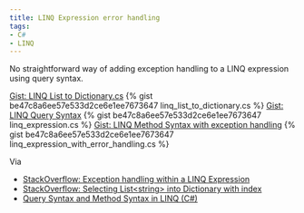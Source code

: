 ```yaml
---
title: LINQ Expression error handling
tags:
- C#
- LINQ
---
```

No straightforward way of adding exception handling to a LINQ expression using query syntax.

<noscript>
  <a href="https://gist.github.com/be47c8a6ee57e533d2ce6e1ee7673647#file-linq_list_to_dictionary-cs">Gist: LINQ List to Dictionary.cs</a>
</noscript>
{% gist be47c8a6ee57e533d2ce6e1ee7673647 linq_list_to_dictionary.cs %}

<noscript>
  <a href="https://gist.github.com/be47c8a6ee57e533d2ce6e1ee7673647#file-linq_expression-cs">Gist: LINQ Query Syntax</a>
</noscript>
{% gist be47c8a6ee57e533d2ce6e1ee7673647 linq_expression.cs %}

<noscript>
  <a href="https://gist.github.com/be47c8a6ee57e533d2ce6e1ee7673647#file-linq_expression_with_error_handling-cs">Gist: LINQ Method Syntax with exception handling</a>
</noscript>
{% gist be47c8a6ee57e533d2ce6e1ee7673647 linq_expression_with_error_handling.cs %}

Via 

- [StackOverflow: Exception handling within a LINQ Expression](https://stackoverflow.com/questions/4322542/exception-handling-within-a-linq-expression)
- [StackOverflow: Selecting List&lt;string&gt; into Dictionary with index](https://stackoverflow.com/questions/39386251/selecting-liststring-into-dictionary-with-index)
- [Query Syntax and Method Syntax in LINQ (C#)](https://docs.microsoft.com/en-us/dotnet/csharp/programming-guide/concepts/linq/query-syntax-and-method-syntax-in-linq)
